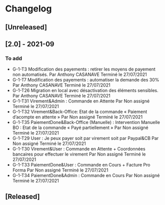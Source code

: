 # Changelog

## [Unreleased]

## [2.0] - 2021-09

### To add

- G-1-T3 Modification des payements : retirer les moyens de payement non automatisés. Par Anthony CASANAVE Terminé le 27/07/2021
- G-1-T7 Modification des payements : automatiser la demande des 30% Par Anthony CASANAVE Terminé le 27/07/2021
- G-1-T26 Migration en local avec désactivation des éléments sensibles. Par Anthony CASANAVE Terminé le 27/07/2021
- G-1-T31 Virement&Admin : Commande en Attente Par Non assigné Terminé le 27/07/2021
- G-1-T32 Virement&Back-Office: Etat de la commande « Paiement d’acompte en attente » Par Non assigné Terminé le 27/07/2021
- G-1-T35 PaiementDone&Back-Office (Manuelle) : Intervention Manuelle BO : Etat de la commande « Payé partiellement » Par Non assigné Terminé le 27/07/2021
- G-1-T29 User : Je peux payer soit par virement soit par Paypal&CB Par Non assigné Terminé le 27/07/2021
- G-1-T30 Virement&User : Commande en Attente + Coordonnées bancaires pour effectuer le virement Par Non assigné Terminé le 27/07/2021
- G-1-T33 PaiementDone&User : Commande en Cours + Facture Pro Forma Par Non assigné Terminé le 27/07/2021
- G-1-T34 PaiementDone&Admin : Commande en Cours Par Non assigné Terminé le 27/07/2021


## [Released]

